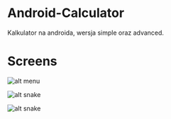 # Android-Calculator
Kalkulator na androida, wersja simple oraz advanced.
# Screens
![alt menu](https://i.imgur.com/QdY2xddl.png)

![alt snake](https://i.imgur.com/IHO8bJ9l.png)

![alt snake](https://i.imgur.com/yQqvUkBl.png)
